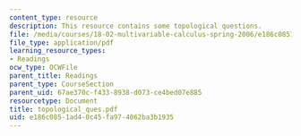 ```yaml
---
content_type: resource
description: This resource contains some topological questions.
file: /media/courses/18-02-multivariable-calculus-spring-2006/e186c0851ad40c45fa974062ba3b1935_topological_ques.pdf
file_type: application/pdf
learning_resource_types:
- Readings
ocw_type: OCWFile
parent_title: Readings
parent_type: CourseSection
parent_uid: 67ae370c-f433-8938-d073-ce4bed07e885
resourcetype: Document
title: topological_ques.pdf
uid: e186c085-1ad4-0c45-fa97-4062ba3b1935
---
```

